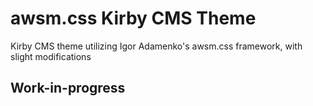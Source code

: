 # awsm.css Kirby CMS Theme

Kirby CMS theme utilizing Igor Adamenko's awsm.css framework, with slight modifications

## Work-in-progress
